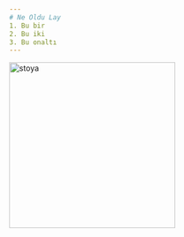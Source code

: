 ```yaml
---
# Ne Oldu Lay
1. Bu bir
2. Bu iki
3. Bu onaltı
---
```

<img alt='stoya' src="http://t2.gstatic.com/licensed-image?q=tbn:ANd9GcQ_vVz1S2Kwt3oO2vTTd-gcUtgS-4JyOZmGkMKBsoBu19MuWh3p-dcJN8EIJ4FONNiC"  width="300" height="300" style="justify-content: center;"/>
